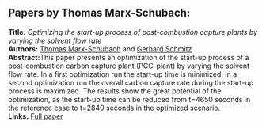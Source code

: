 <h2>Papers by Thomas Marx-Schubach:</h2>
<p>
<b>Title:</b> <i> Optimizing the start-up process of post-combustion capture plants by varying the solvent flow rate </i> <br />
<b>Authors:</b> <a href="../authors/author_170.html">Thomas Marx-Schubach</a> and <a href="../authors/author_240.html">Gerhard Schmitz</a><br />
<b>Abstract:</b>This paper presents an optimization of the start-up process of a post-combustion carbon capture plant (PCC-plant) by varying the solvent flow rate. In a first optimization run the start-up time is minimized. In a second optimization run the overall carbon capture rate during the start-up process is maximized. The results show the great potential of the optimization, as the start-up time can be reduced from t=4650 seconds in the reference case to t=2840 seconds in the optimized scenario.<br />
<b>Links:</b> <a href="../submissions/ecp17132121_MarxschubachSchmitz.pdf">Full paper</a></p>